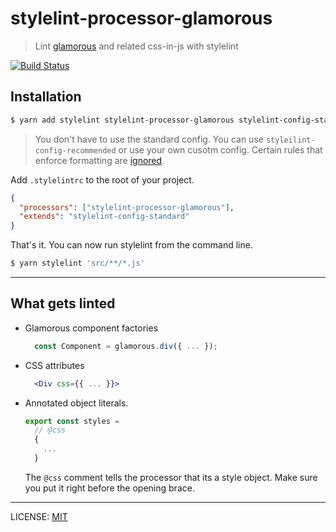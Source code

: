 # stylelint-processor-glamorous
> Lint [glamorous]() and related css-in-js with stylelint

[![Build Status](https://travis-ci.org/zabute/stylelint-processor-glamorous.svg?branch=master)](https://travis-ci.org/zabute/stylelint-processor-glamorous)

## Installation

```sh
$ yarn add stylelint stylelint-processor-glamorous stylelint-config-standard --dev
```

 > You don't have to use the standard config. You can use ```styleilint-config-recommended``` or use your own cusotm config.
Certain rules that enforce formatting are [ignored](/src/ignoredRules.js).


Add ```.stylelintrc``` to the root of your project.
```json
{
  "processors": ["stylelint-processor-glamorous"],
  "extends": "stylelint-config-standard"
}
```

That's it. You can now run stylelint from the command line.

```sh
$ yarn stylelint 'src/**/*.js'
```

<hr/>

## What gets linted
- Glamorous component factories
  ```js
    const Component = glamorous.div({ ... });
  ```

- CSS attributes

  ```jsx
    <Div css={{ ... }}>
  ```  

- Annotated object literals.
  ```js
  export const styles = 
    // @css
    {
      ...
    }
  ```
  
  The  ```@css```  comment tells the processor that its a style object. Make sure you put it right before the opening brace.  

<hr/>

  LICENSE: [MIT](/LICENSE)
